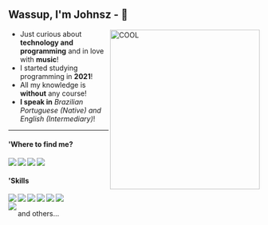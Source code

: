 ## Wassup, I'm Johnsz - 🐐

<img align="right" alt="COOL" height="320px" width="300px" src="https://cdn.discordapp.com/attachments/913004932511186967/960596376486576148/macaco.gif">

  * Just curious about **technology and programming** and in love with **music**!
  * I started studying programming in **2021**!
  * All my knowledge is **without** any course!
  * **I speak in** *Brazilian Portuguese (Native) and English (Intermediary)*!

---

<div>
  <h4 align="left">'Where to find me?</h4>
  <a href="https://www.linkedin.com/in/jo%C3%A3o-victor-b55620233/"><img align="left" src="https://img.shields.io/badge/LinkedIn-0077B5?style=flat-square&logo=linkedin&logoColor=white"></a>
  <a href="https://twitter.com/meujohnsz/"><img align="left" src="https://img.shields.io/badge/Twitter-1DA1F2?style=flat-square&logo=twitter&logoColor=white"></a>
  <a href="https://www.instagram.com/seujohnsz"><img align="left" src="https://img.shields.io/badge/Instagram-E4405F?style=flat-square&logo=instagram&logoColor=white"></a>
  <a href="mailto:contatojohnsz@protonmail.com"><img align="left" src="https://img.shields.io/badge/ProtonMail-8B89CC?style=flat-square&logo=protonmail&logoColor=white"></a>
  <br>
</div>

<div>
  <h4 align="left">'Skills</h4>
  <a href="https://www.python.org/"><img align="left" src="https://img.shields.io/badge/Python-3776AB?style=flat-square&logo=python&logoColor=white"></a>
  <a href="https://docs.microsoft.com/en-us/cpp/c-language/?view=msvc-170"><img align="left" src="https://img.shields.io/badge/C-00599C?style=flat-square&logo=c&logoColor=white"></a>
  <a href="https://nodejs.org/"><img align="left" src="https://img.shields.io/badge/Node.js-43853D?style=flat-square&logo=node.js&logoColor=white"></a>
  <a href="https://developer.mozilla.org/en-US/docs/Web/CSS"><img align="left" src="https://img.shields.io/badge/CSS3-1572B6?style=flat-square&logo=css3&logoColor=white"></a>
  <a href="https://www.ruby-lang.org/en/"><img align="left" src="https://img.shields.io/badge/Ruby-CC342D?style=flat-square&logo=ruby&logoColor=white"></a>
  <a href="https://www.php.net/"><img align="left" src="https://img.shields.io/badge/PHP-777BB4?style=flat-square&logo=php&logoColor=white"></a>
 <br>
  <a href="https://developer.mozilla.org/en-US/docs/Web/HTML"><img align="left" src="https://img.shields.io/badge/HTML5-E34F26?style=flat-square&logo=html5&logoColor=white"></a>
  <p>and others...</p>
</div>
